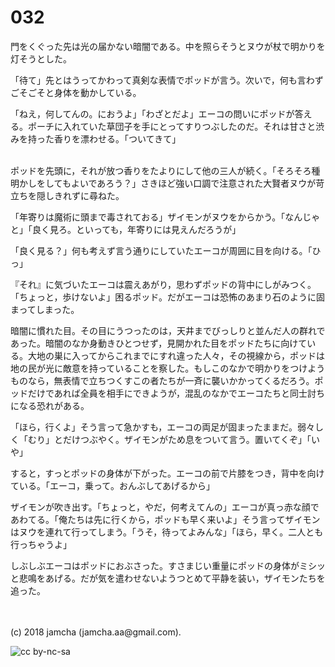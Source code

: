 

# 032

門をくぐった先は光の届かない暗闇である。中を照らそうとヌウが杖で明かりを灯そうとした。  

「待て」先とはうってかわって真剣な表情でポッドが言う。次いで，何も言わずごそごそと身体を動かしている。  

「ねえ，何してんの。におうよ」「わざとだよ」エーコの問いにポッドが答える。ポーチに入れていた草団子を手にとってすりつぶしたのだ。それは甘さと渋みを持った香りを漂わせる。「ついてきて」  

<br>  
ポッドを先頭に，それが放つ香りをたよりにして他の三人が続く。「そろそろ種明かしをしてもよいであろう？」さきほど強い口調で注意された大賢者ヌウが苛立ちを隠しきれずに尋ねた。  

「年寄りは魔術に頭まで毒されておる」ザイモンがヌウをからかう。「なんじゃと」「良く見ろ。といっても，年寄りには見えんだろうが」  

「良く見る？」何も考えず言う通りにしていたエーコが周囲に目を向ける。「ひっ」  

『それ』に気づいたエーコは震えあがり，思わずポッドの背中にしがみつく。「ちょっと，歩けないよ」困るポッド。だがエーコは恐怖のあまり石のように固まってしまった。  

暗闇に慣れた目。その目にうつったのは，天井までびっしりと並んだ人の群れであった。暗闇のなか身動きひとつせず，見開かれた目をポッドたちに向けている。大地の巣に入ってからこれまでにすれ違った人々，その視線から，ポッドは地の民が光に敵意を持っていることを察した。もしこのなかで明かりをつけようものなら，無表情で立ちつくすこの者たちが一斉に襲いかかってくるだろう。ポッドだけであれば全員を相手にできようが，混乱のなかでエーコたちと同士討ちになる恐れがある。  

「ほら，行くよ」そう言って急かすも，エーコの両足が固まったままだ。弱々しく「むり」とだけつぶやく。ザイモンがため息をついて言う。置いてくぞ」「いや」  

すると，すっとポッドの身体が下がった。エーコの前で片膝をつき，背中を向けている。「エーコ，乗って。おんぶしてあげるから」  

ザイモンが吹き出す。「ちょっと，やだ，何考えてんの」エーコが真っ赤な顔であわてる。「俺たちは先に行くから，ポッドも早く来いよ」そう言ってザイモンはヌウを連れて行ってしまう。「うそ，待ってよみんな」「ほら，早く。二人とも行っちゃうよ」  

しぶしぶエーコはポッドにおぶさった。すさまじい重量にポッドの身体がミシッと悲鳴をあげる。だが気を遣わせないようつとめて平静を装い，ザイモンたちを追った。  

<br>  
<br>  
(c) 2018 jamcha (jamcha.aa@gmail.com).  

![cc by-nc-sa](https://i.creativecommons.org/l/by-nc-sa/4.0/88x31.png)  

